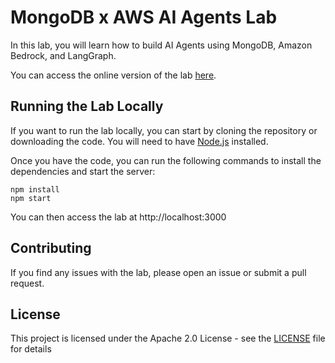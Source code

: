 # MongoDB x AWS AI Agents Lab

In this lab, you will learn how to build AI Agents using MongoDB, Amazon Bedrock, and LangGraph.

You can access the online version of the lab [here](https://mongodb-developer.github.io/mdb-aws-agents-lab/).

## Running the Lab Locally

If you want to run the lab locally, you can start by cloning the repository or downloading the code. You will need to have [Node.js](https://nodejs.org/en/) installed.

Once you have the code, you can run the following commands to install the dependencies and start the server:

```
npm install
npm start
```

You can then access the lab at http://localhost:3000

## Contributing

If you find any issues with the lab, please open an issue or submit a pull request.

## License

This project is licensed under the Apache 2.0 License - see the [LICENSE](LICENSE) file for details
